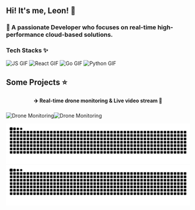 ## Hi! It's me, Leon! 🦁

### 🌻 A passionate Developer who focuses on real-time high-performance cloud-based solutions.

### Tech Stacks ✨

<p align="start">
  <img src="https://media4.giphy.com/media/v1.Y2lkPTc5MGI3NjExZ3g0NjlpNzB3aTVxeWVkam5kNzdvb21sZTI3N3liMWY0bXVtdDJmNSZlcD12MV9pbnRlcm5hbF9naWZfYnlfaWQmY3Q9cw/ln7z2eWriiQAllfVcn/giphy.gif" width="50" height="50" alt="JS GIF">
  <img src="https://media3.giphy.com/media/v1.Y2lkPTc5MGI3NjExcDNxdDJ2Zmk1ZjM1aWJpbXp6dHJvZTQyejlrNjhkb3ZpZjl3M2kwYSZlcD12MV9pbnRlcm5hbF9naWZfYnlfaWQmY3Q9cw/eNAsjO55tPbgaor7ma/giphy.gif" width="50" height="50" alt="React GIF">
  <img src="https://media2.giphy.com/media/v1.Y2lkPTc5MGI3NjExZDZvNHM2cm83N2x0NDloY2szcDAzNnd0eXZyYXBhc2NoNTNqa3N6OCZlcD12MV9pbnRlcm5hbF9naWZfYnlfaWQmY3Q9cw/PhTSmzCqkliqIJ9ZtZ/giphy.gif" width="50" height="50" alt="Go GIF">
  <img src="https://media1.giphy.com/media/v1.Y2lkPTc5MGI3NjExMjRmbjB2cTN5enZ3dm5jZDdiZTl3OGhtNDVsY2V0d3VxMGQ2cGd6dSZlcD12MV9pbnRlcm5hbF9naWZfYnlfaWQmY3Q9cw/LMt9638dO8dftAjtco/giphy.gif" width="50" height="50" alt="Python GIF">
</p>

## Some Projects ⭐️

<div style="text-align: center; width: 100%; justify-content: center; align-items: center;">

  <h4 style="text-align: center; width: 100%;">✈️ Real-time drone monitoring & Live video stream 🎥</h4>
  <div style="display: flex;">
    <img src="./AiOcean.gif" alt="Drone Monitoring">
    <img src="./AiOcean.gif" alt="Drone Monitoring">
  </div>

</div>


</div>

<p align="start">
  <img src="https://raw.githubusercontent.com/Leon-Paing/Leon-Paing/output/github-contribution-grid-snake.svg#gh-light-mode-only" alt="GitHub Snake Light">
  <img src="https://raw.githubusercontent.com/Leon-Paing/Leon-Paing/output/github-contribution-grid-snake-dark.svg#gh-dark-mode-only" alt="GitHub Snake Dark">
</p>
